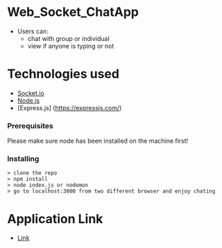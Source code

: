 # Web_Socket_ChatApp

* Users can: 
  - chat with group or individual
  - view if anyone is typing or not 
  

# Technologies used

 * [Socket.io](https://socket.io/)
 * [Node.js](https://nodejs.org/en/)
 * [Express.js] (https://expressjs.com/)

### Prerequisites

Please make sure node has been installed on the machine first!

### Installing
```
> clone the repo 
> npm install
> node index.js or nodemon
> go to localhost:3000 from two different browser and enjoy chating 

```
# Application Link

 * [Link](https://chat-app-web-socket.herokuapp.com/)
